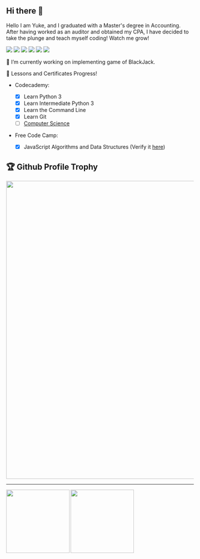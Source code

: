 ## Hi there 👋

Hello I am Yuke, and I graduated with a Master's degree in Accounting. After having worked as an auditor and obtained my CPA, I have decided to take the plunge and teach myself coding! Watch me grow!

[![](https://img.shields.io/badge/LinkedIn-0077B5?style=for-the-badge&logo=linkedin&logoColor=white)](https://www.linkedin.com/in/yuke-zhao/)
![](https://img.shields.io/badge/JavaScript-323330?style=for-the-badge&logo=javascript&logoColor=F7DF1E)
![](https://img.shields.io/badge/Python-FFD43B?style=for-the-badge&logo=python&logoColor=darkgreen)
![](https://img.shields.io/badge/MySQL-00000F?style=for-the-badge&logo=mysql&logoColor=white)
![](https://img.shields.io/badge/Codecademy-FFF0E5?style=for-the-badge&logo=codecademy&logoColor=303347)
![](https://img.shields.io/badge/free%20code%20camp-27273D?style=for-the-badge&logo=freecodecamp&logoColor=white)

🔭 I’m currently working on implementing game of BlackJack.

🌱 Lessons and Certificates Progress!

- Codecademy:

  - [x] Learn Python 3
  - [x] Learn Intermediate Python 3
  - [x] Learn the Command Line
  - [x] Learn Git
  - [ ] [Computer Science](https://www.codecademy.com/learn/paths/computer-science)

- Free Code Camp:

  - [x] JavaScript Algorithms and Data Structures (Verify it [here](https://freecodecamp.org/certification/yukeez/javascript-algorithms-and-data-structures))

<!-- - 👯 I’m looking to collaborate on ... -->
<!-- - 🤔 I’m looking for help with ...
- 💬 Ask me about ... -->
<!-- - 📫 How to reach me: ... -->
<!-- - 😄 Pronouns: ... -->

<!-- ⚡ Fun fact: ... -->

## 🏆 Github Profile Trophy

<img width=800 src="https://github-profile-trophy.vercel.app/?username=yukeez&column=8&theme=gruvbox&no-frame=false"/>

---

<div>
  <img height="170" align="left" src="https://github-readme-stats.vercel.app/api?username=yukeez&count_private=true&include_all_commits=true" />
<!--   <img height="170" src="https://github-readme-stats.vercel.app/api/top-langs/?username=yukeez&layout=compact" /> -->
  <img height="170" src="https://github-readme-streak-stats.herokuapp.com/?user=yukeez" />
</div>


<div align="center">
  <div class="code-badge freecodecamp"></div>
  <div class="code-badge github"></div>
  <div class="code-badge codeschool"></div>
  <div class="code-badge codecademy"></div>
  <div class="code-badge treehouse"></div>
  <div class="code-badge codewars"></div>
</div>

